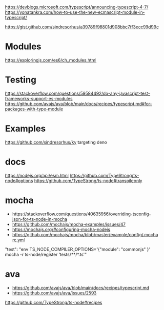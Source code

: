 https://devblogs.microsoft.com/typescript/announcing-typescript-4-7/
https://yonatankra.com/how-to-use-the-new-ecmascript-module-in-typescript/


https://gist.github.com/sindresorhus/a39789f98801d908bbc7ff3ecc99d99c


# Modules
https://exploringjs.com/es6/ch_modules.html

# Testing
https://stackoverflow.com/questions/59584492/do-any-javascript-test-frameworks-support-es-modules
https://github.com/avajs/ava/blob/main/docs/recipes/typescript.md#for-packages-with-type-module

# Examples

https://github.com/sindresorhus/ky targeting deno


# docs
https://nodejs.org/api/esm.html
https://github.com/TypeStrong/ts-node#options
https://github.com/TypeStrong/ts-node#transpileonly

# mocha
- https://stackoverflow.com/questions/40635956/overriding-tsconfig-json-for-ts-node-in-mocha
- https://github.com/mochajs/mocha-examples/issues/47
- https://mochajs.org/#configuring-mocha-nodejs
- https://github.com/mochajs/mocha/blob/master/example/config/.mocharc.yml

"test": "env TS_NODE_COMPILER_OPTIONS='{\"module\": \"commonjs\" }' mocha -r ts-node/register 'tests/**/*.ts'"

# ava
- https://github.com/avajs/ava/blob/main/docs/recipes/typescript.md
- https://github.com/avajs/ava/issues/2593


https://github.com/TypeStrong/ts-node#recipes
